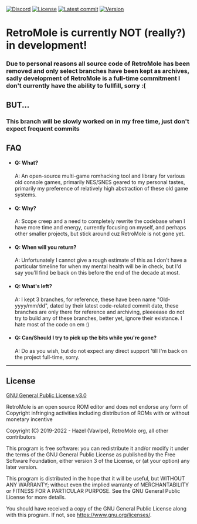 [![Discord](https://img.shields.io/discord/729355207862911027?label=Discord)](https://discord.gg/hAGM9UPv4q)
[![License](https://badgen.net/github/license/Vawlpe/MOLE)](https://github.com/Vawlpe/MOLE/blob/master/LICENSE.md)
[![Latest commit](https://img.shields.io/github/last-commit/Vawlpe/MOLE)](https://github.com/Vawlpe/MOLE/commits/)
[![Version](https://badge.fury.io/gh/Vawlpe%2FMOLE.svg)](https://github.com/Vawlpe/MOLE/tags)

# RetroMole is currently NOT (really?) in development!
### Due to personal reasons all source code of RetroMole has been removed and only select branches have been kept as archives, sadly development of RetroMole is a full-time commitment I don't currently have the ability to fullfill, sorry :(
## BUT...
### This branch will be slowly worked on in my free time, just don't expect frequent commits

## FAQ
- #### Q: What?
  A: An open-source multi-game romhacking tool and library for various old console games, primarily NES/SNES geared to my personal tastes, primarily my preference of relatively high abstraction of these old game systems.
- #### Q: Why?
  A: Scope creep and a need to completely rewrite the codebase when I have more time and energy, currently focusing on myself, and perhaps other smaller projects, but stick around cuz RetroMole is not gone yet.
- #### Q: When will you return?
  A: Unfortunately I cannot give a rough estimate of this as I don't have a particular timeline for when my mental health will be in check, but I'd say you'll find be back on this before the end of the decade at most.
- #### Q: What's left?
  A: I kept 3 branches, for reference, these have been name "Old-yyyy/mm/dd", dated by their latest code-related commit date, these branches are only there for reference and archiving, pleeeease do not try to build any of these branches, better yet, ignore their existance. I hate most of the code on em :)
- #### Q: Can/Should I try to pick up the bits while you're gone?
  A: Do as you wish, but do not expect any direct support 'till I'm back on the project full-time, sorry.

___
## License
[GNU General Public License v3.0](https://github.com/Vawlpe/MOLE/blob/master/LICENSE.md)

RetroMole is an open source ROM editor and does not endorse any form of Copyright infringing activities including distribution of ROMs with or without monetary incentive

Copyright (C) 2019-2022 - Hazel (Vawlpe), RetroMole org, all other contributors

This program is free software: you can redistribute it and/or modify
it under the terms of the GNU General Public License as published by
the Free Software Foundation, either version 3 of the License, or
(at your option) any later version.

This program is distributed in the hope that it will be useful,
but WITHOUT ANY WARRANTY; without even the implied warranty of
MERCHANTABILITY or FITNESS FOR A PARTICULAR PURPOSE.  See the
GNU General Public License for more details.

You should have received a copy of the GNU General Public License
along with this program.  If not, see <https://www.gnu.org/licenses/>.
